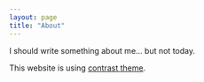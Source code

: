 ```yaml
---
layout: page
title: "About"
---
```


<p>I should write something about me... but not today.</p>
<p>This website is using <a href="https://github.com/niklasbuschmann/contrast">contrast theme</a>.</p>
